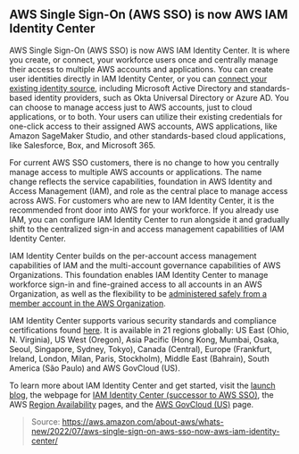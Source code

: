 ## AWS Single Sign-On (AWS SSO) is now AWS IAM Identity Center

AWS Single Sign-On (AWS SSO) is now AWS IAM Identity Center. It is where you create, or connect, your workforce users once and centrally manage their access to multiple AWS accounts and applications. You can create user identities directly in IAM Identity Center, or you can [connect your existing identity source](https://docs.aws.amazon.com/singlesignon/latest/userguide/manage-your-identity-source.html), including Microsoft Active Directory and standards-based identity providers, such as Okta Universal Directory or Azure AD. You can choose to manage access just to AWS accounts, just to cloud applications, or to both. Your users can utilize their existing credentials for one-click access to their assigned AWS accounts, AWS applications, like Amazon SageMaker Studio, and other standards-based cloud applications, like Salesforce, Box, and Microsoft 365.

For current AWS SSO customers, there is no change to how you centrally manage access to multiple AWS accounts or applications. The name change reflects the service capabilities, foundation in AWS Identity and Access Management (IAM), and role as the central place to manage access across AWS. For customers who are new to IAM Identity Center, it is the recommended front door into AWS for your workforce. If you already use IAM, you can configure IAM Identity Center to run alongside it and gradually shift to the centralized sign-in and access management capabilities of IAM Identity Center.

IAM Identity Center builds on the per-account access management capabilities of IAM and the multi-account governance capabilities of AWS Organizations. This foundation enables IAM Identity Center to manage workforce sign-in and fine-grained access to all accounts in an AWS Organization, as well as the flexibility to be [administered safely from a member account in the AWS Organization](https://aws.amazon.com/blogs/security/getting-started-with-aws-sso-delegated-administration/).

IAM Identity Center supports various security standards and compliance certifications found [here](https://aws.amazon.com/compliance/services-in-scope/). It is available in 21 regions globally: US East (Ohio, N. Virginia), US West (Oregon), Asia Pacific (Hong Kong, Mumbai, Osaka, Seoul, Singapore, Sydney, Tokyo), Canada (Central), Europe (Frankfurt, Ireland, London, Milan, Paris, Stockholm), Middle East (Bahrain), South America (São Paulo) and AWS GovCloud (US).

To learn more about IAM Identity Center and get started, visit the [launch blog](https://aws.amazon.com/blogs/security/scale-your-workforce-access-management-with-aws-iam-identity-center-previously-known-as-aws-sso/), the webpage for [IAM Identity Center (successor to AWS SSO)](https://aws.amazon.com/single-sign-on/), the AWS [Region Availability](https://docs.aws.amazon.com/singlesignon/latest/userguide/regions.html) pages, and the [AWS GovCloud (US)](https://aws.amazon.com/govcloud-us/) page.

> Source: https://aws.amazon.com/about-aws/whats-new/2022/07/aws-single-sign-on-aws-sso-now-aws-iam-identity-center/ 